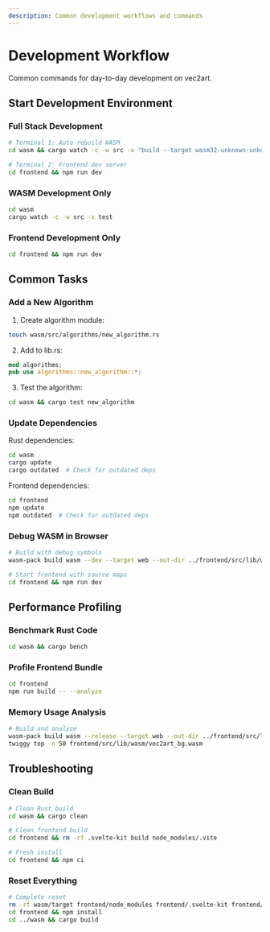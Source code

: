 ```yaml
---
description: Common development workflows and commands
---
```


# Development Workflow

Common commands for day-to-day development on vec2art.

## Start Development Environment

### Full Stack Development
```bash
# Terminal 1: Auto-rebuild WASM
cd wasm && cargo watch -c -w src -x "build --target wasm32-unknown-unknown"

# Terminal 2: Frontend dev server
cd frontend && npm run dev
```

### WASM Development Only
```bash
cd wasm
cargo watch -c -w src -x test
```

### Frontend Development Only
```bash
cd frontend && npm run dev
```

## Common Tasks

### Add a New Algorithm
1. Create algorithm module:
```bash
touch wasm/src/algorithms/new_algorithm.rs
```

2. Add to lib.rs:
```rust
mod algorithms;
pub use algorithms::new_algorithm::*;
```

3. Test the algorithm:
```bash
cd wasm && cargo test new_algorithm
```

### Update Dependencies

Rust dependencies:
```bash
cd wasm
cargo update
cargo outdated  # Check for outdated deps
```

Frontend dependencies:
```bash
cd frontend
npm update
npm outdated  # Check for outdated deps
```

### Debug WASM in Browser
```bash
# Build with debug symbols
wasm-pack build wasm --dev --target web --out-dir ../frontend/src/lib/wasm -- --features console_error_panic_hook

# Start frontend with source maps
cd frontend && npm run dev
```

## Performance Profiling

### Benchmark Rust Code
```bash
cd wasm && cargo bench
```

### Profile Frontend Bundle
```bash
cd frontend
npm run build -- --analyze
```

### Memory Usage Analysis
```bash
# Build and analyze
wasm-pack build wasm --release --target web --out-dir ../frontend/src/lib/wasm
twiggy top -n 50 frontend/src/lib/wasm/vec2art_bg.wasm
```

## Troubleshooting

### Clean Build
```bash
# Clean Rust build
cd wasm && cargo clean

# Clean frontend build
cd frontend && rm -rf .svelte-kit build node_modules/.vite

# Fresh install
cd frontend && npm ci
```

### Reset Everything
```bash
# Complete reset
rm -rf wasm/target frontend/node_modules frontend/.svelte-kit frontend/build
cd frontend && npm install
cd ../wasm && cargo build
```